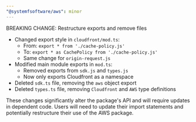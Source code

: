 ```yaml
---
"@systemfsoftware/aws": minor
---
```


BREAKING CHANGE: Restructure exports and remove files

- Changed export style in `cloudfront/mod.ts`:
  - From: `export * from './cache-policy.js'`
  - To: `export * as CachePolicy from './cache-policy.js'`
  - Same change for `origin-request.js`
- Modified main module exports in `mod.ts`:
  - Removed exports from `sdk.js` and `types.js`
  - Now only exports Cloudfront as a namespace
- Deleted `sdk.ts` file, removing the `aws` object export
- Deleted `types.ts` file, removing `Cloudfront` and `AWS` type definitions

These changes significantly alter the package's API and will require updates in dependent code. Users will need to update their import statements and potentially restructure their use of the AWS package.
